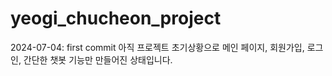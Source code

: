 ﻿# yeogi_chucheon_project

2024-07-04:  first commit
  아직 프로젝트 초기상황으로 메인 페이지, 회원가입, 로그인, 간단한 챗봇 기능만 만들어진 상태입니다. 
